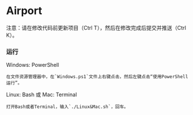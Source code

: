 # Airport

注意：请在修改代码前更新项目（Ctrl T），然后在修改完成后提交并推送（Ctrl K）。

### 运行

Windows: PowerShell
```
在文件资源管理器中，在`Windows.ps1`文件上右键点击，然后左键点击“使用PowerShell运行”。
```

Linux: Bash 或 Mac: Terminal
```
打开Bash或者Terminal，输入`./Linux&Mac.sh`，回车。
```
